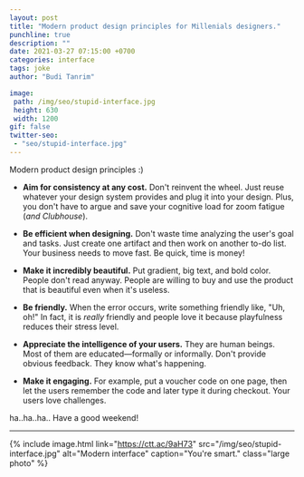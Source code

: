 ```yaml
---
layout: post
title: "Modern product design principles for Millenials designers."
punchline: true
description: ""
date: 2021-03-27 07:15:00 +0700
categories: interface
tags: joke
author: "Budi Tanrim"

image:
 path: /img/seo/stupid-interface.jpg
 height: 630
 width: 1200
gif: false
twitter-seo: 
 - "seo/stupid-interface.jpg"
---
```


Modern product design principles :)

- **Aim for consistency at any cost.** Don't reinvent the wheel. Just reuse whatever your design system provides and plug it into your design. Plus, you don't have to argue and save your cognitive load for zoom fatigue (_and Clubhouse_).

- **Be efficient when designing.** Don't waste time analyzing the user's goal and tasks. Just create one artifact and then work on another to-do list. Your business needs to move fast. Be quick, time is money!

- **Make it incredibly beautiful.** Put gradient, big text, and bold color. People don't read anyway. People are willing to buy and use the product that is beautiful even when it's useless.

- **Be friendly.** When the error occurs, write something friendly like, "Uh, oh!" In fact, it is _really_ friendly and people love it because playfulness reduces their stress level.

- **Appreciate the intelligence of your users.** They are human beings. Most of them are educated—formally or informally. Don't provide obvious feedback. They know what's happening.

- **Make it engaging.** For example, put a voucher code on one page, then let the users remember the code and later type it during checkout. Your users love challenges.

ha..ha..ha.. Have a good weekend!

---


{% include image.html 
link="https://ctt.ac/9aH73"
src="/img/seo/stupid-interface.jpg" 
alt="Modern interface" 
caption="You're smart."
class="large photo" %}


